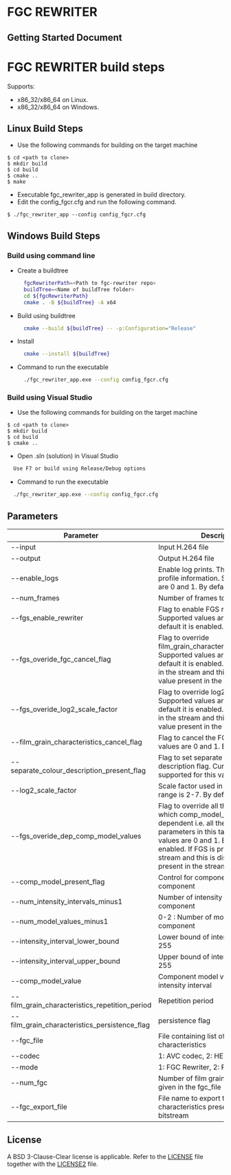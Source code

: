 # FGC REWRITER
## Getting Started Document

# FGC REWRITER build steps

Supports:
- x86_32/x86_64 on Linux.
- x86_32/x86_64 on Windows.

## Linux Build Steps
- Use the following commands for building on the target machine

```
$ cd <path to clone>
$ mkdir build
$ cd build
$ cmake ..
$ make
```

- Executable fgc_rewriter_app is generated in build directory.
- Edit the config_fgcr.cfg and run the following command.

```
$ ./fgc_rewriter_app --config config_fgcr.cfg
```

## Windows Build Steps

### Build using command line

- Create a buildtree

  ```bash
    fgcRewriterPath=<Path to fgc-rewriter repo>
    buildTree=<Name of buildTree folder>
    cd ${fgcRewriterPath}
    cmake . -B ${buildTree} -A x64
  ```

- Build using buildtree

  ```bash
    cmake --build ${buildTree} -- -p:Configuration="Release"
  ```

- Install

  ```bash
    cmake --install ${buildTree}
  ```

- Command to run the executable

  ```bash
    ./fgc_rewriter_app.exe --config config_fgcr.cfg
  ```

### Build using Visual Studio

- Use the following commands for building on the target machine

```
$ cd <path to clone>
$ mkdir build
$ cd build
$ cmake ..
```
- Open .sln (solution) in Visual Studio
```bash
  Use F7 or build using Release/Debug options
```

- Command to run the executable

```bash
  ./fgc_rewriter_app.exe --config config_fgcr.cfg
```

## Parameters

| Parameter                                  | Description                                                                                                                                                                                                                                                                      |
|--------------------------------------------|----------------------------------------------------------------------------------------------------------------------------------------------------------------------------------------------------------------------------------------------------------------------------------|
| --input                                    | Input H.264 file                                                                                                                                                                                                                                                                 |
| --output                                   | Output H.264 file                                                                                                                                                                                                                                                                |
| --enable_logs                              | Enable log prints. This is used to print profile information. Supported values are 0 and 1. By default it is disabled.                                                                                                                                                           |
| --num_frames                               | Number of frames to be processed                                                                                                                                                                                                                                                 |
| --fgs_enable_rewriter                      | Flag to enable FGS rewriter. Supported values are 0 and 1. By default it is enabled.                                                                                                                                                                                             |
| --fgs_overide_fgc_cancel_flag              | Flag to override film_grain_characteristics_cancel_flag. Supported values are 0 and 1. By default it is enabled. If FGS is present in the stream and this is disabled, the value present in the stream is taken.                                                                 |
| --fgs_overide_log2_scale_factor            | Flag to override log2_scale_factor. Supported values are 0 and 1. By default it is enabled. If FGS is present in the stream and this is disabled, the value present in the stream is taken.                                                                                      |
| --film_grain_characteristics_cancel_flag   | Flag to cancel the FGS. Supported values are 0 and 1. By default it is 0.                                                                                                                                                                                                        |
| --separate_colour_description_present_flag | Flag to set separate colour description flag. Currently only 0 is supported for this value.                                                                                                                                                                                      |
| --log2_scale_factor                        | Scale factor used in FGS. Supported range is 2-7. By default it is 2                                                                                                                                                                                                             |
| --fgs_overide_dep_comp_model_values        | Flag to override all the parameters on which comp_model_value is dependent i.e. all the below parameters in this table. Supported values are 0 and 1. By default it is enabled. If FGS is present in the stream and this is disabled, the values present in the stream is taken. |
| --comp_model_present_flag                  | Control for component model for each component                                                                                                                                                                                                                                   |
| --num_intensity_intervals_minus1           | Number of intensity intervals in each component                                                                                                                                                                                                                                  |
| --num_model_values_minus1                  | 0-2 : Number of model values in each component                                                                                                                                                                                                                                   |
| --intensity_interval_lower_bound           | Lower bound of intensity interval : 0-255                                                                                                                                                                                                                                        |
| --intensity_interval_upper_bound           | Upper bound of intensity interval: 0-255                                                                                                                                                                                                                                         |
| --comp_model_value                         | Component model values for each intensity interval                                                                                                                                                                                                                               |
| --film_grain_characteristics_repetition_period| Repetition period                                                                                                                                                                                                                                                             |
| --film_grain_characteristics_persistence_flag| persistence flag                                                                                                                                                                                                                                                               |
| --fgc_file                                 | File containing list of film grain characteristics                                                                                                                                                                                                                               |
| --codec                                    | 1: AVC codec, 2: HEVC codec                                                                                                                                                                                                                                                      |
| --mode                                     | 1: FGC Rewriter, 2: FGC export                                                                                                                                                                                                                                                   |
| --num_fgc                                  | Number of film grain characteristics given in the fgc_file                                                                                                                                                                                                                       |
| --fgc_export_file                          | File name to export the film grain characteristics present in the bitstream                                                                                                                                                                                                      |
## **License**
A BSD 3-Clause-Clear license is applicable. Refer to the [LICENSE](https://github.com/ittiam-systems/libfgc-rewriter/blob/main/LICENSE) file together with the [LICENSE2](https://github.com/ittiam-systems/libfgc-rewriter/blob/main/LICENSE2) file.
